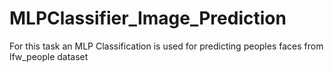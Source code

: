 # MLPClassifier_Image_Prediction
For this task an MLP Classification is used for predicting peoples faces from lfw_people dataset
